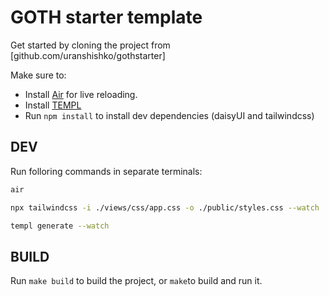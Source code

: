 # GOTH starter template

Get started by cloning the project from [github.com/uranshishko/gothstarter]

Make sure to:

- Install [Air](https://github.com/air-verse/air) for live reloading.
- Install [TEMPL](https://github.com/a-h/templ)
- Run `npm install` to install dev dependencies (daisyUI and tailwindcss)

## DEV

Run folloring commands in separate terminals:

```bash
air
```

```bash
npx tailwindcss -i ./views/css/app.css -o ./public/styles.css --watch
```

```bash
templ generate --watch
```

## BUILD

Run `make build` to build the project, or `make`to build and run it.
